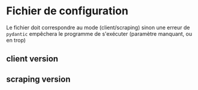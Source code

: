 # Fichier de configuration

Le fichier doit correspondre au mode (client/scraping) sinon une erreur de `pydantic` empêchera le programme de s'exécuter (paramètre manquant, ou en trop)

## client version

## scraping version
